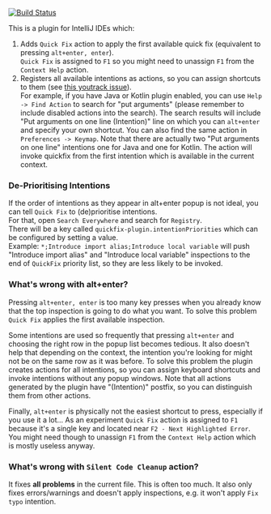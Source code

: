 [![Build Status](https://github.com/dkandalov/quick-fix/workflows/CI/badge.svg)](https://github.com/dkandalov/quick-fix/actions)

This is a plugin for IntelliJ IDEs which:
1. Adds `Quick Fix` action to apply the first available quick fix (equivalent to pressing `alt+enter, enter`).<br/>
  `Quick Fix` is assigned to `F1` so you might need to unassign `F1` from the `Context Help` action.
2. Registers all available intentions as actions, so you can assign shortcuts to them 
  (see [this youtrack issue](https://youtrack.jetbrains.com/issue/IDEA-217465)). <br/>
  For example, if you have Java or Kotlin plugin enabled, you can use `Help -> Find Action` to search for "put arguments" (please remember to include disabled actions into the search). The search results will include "Put arguments on one line (Intention)" line on which you can `alt+enter` and specify your own shortcut. You can also find the same action in `Preferences -> Keymap`. Note that there are actually two "Put arguments on one line" intentions one for Java and one for Kotlin. The action will invoke quickfix from the first intention which is available in the current context.

### De-Prioritising Intentions
If the order of intentions as they appear in alt+enter popup is not ideal, you can tell `Quick Fix` to (de)prioritise intentions.  
For that, open `Search Everywhere` and search for `Registry`.  
There will be a key called `quickfix-plugin.intentionPriorities` which can be configured by setting a value.  
Example: `*;Introduce import alias;Introduce local variable` will push "Introduce import alias" and "Introduce local variable" inspections to the end of `QuickFix` priority list, so they are less likely to be invoked.

### What's wrong with alt+enter?
Pressing `alt+enter, enter` is too many key presses when you already know that the top inspection is going to do what you want.
To solve this problem `Quick Fix` applies the first available inspection.

Some intentions are used so frequently that pressing `alt+enter` and choosing the right row in the popup list becomes tedious.
It also doesn't help that depending on the context, the intention you're looking for might not be on the same row as it was before.
To solve this problem the plugin creates actions for all intentions, so you can assign keyboard shortcuts and invoke intentions without any popup windows.
Note that all actions generated by the plugin have "(Intention)" postfix, so you can distinguish them from other actions.

Finally, `alt+enter` is physically not the easiest shortcut to press, especially if you use it a lot...
As an experiment `Quick Fix` action is assigned to `F1` because it's a single key and located near `F2 - Next Highlighted Error`.
You might need though to unassign `F1` from the `Context Help` action which is mostly useless anyway.

### What's wrong with `Silent Code Cleanup` action?
It fixes **all problems** in the current file. This is often too much. 
It also only fixes errors/warnings and doesn't apply inspections, e.g. it won't apply `Fix typo` intention.
